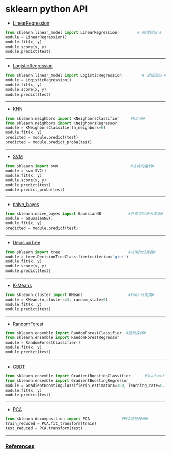 # sklearn python API

- [LinearRegression](http://scikit-learn.org/stable/modules/generated/sklearn.linear_model.LinearRegression.html)
```python
from sklearn.linear_model import LinearRegression         # 线性回归 #
module = LinearRegression()
module.fit(x, y)
module.score(x, y)
module.predict(test)
```
***

- [LogisticRegression](http://scikit-learn.org/stable/modules/generated/sklearn.linear_model.LogisticRegression.html)
```python
from sklearn.linear_model import LogisticRegression         # 逻辑回归 #
module = LogisticRegression()
module.fit(x, y)
module.score(x, y)
module.predict(test)
```
***

- [KNN](http://scikit-learn.org/stable/modules/generated/sklearn.neighbors.KNeighborsClassifier.html)
```python
from sklearn.neighbors import KNeighborsClassifier     #K近邻#
from sklearn.neighbors import KNeighborsRegressor
module = KNeighborsClassifier(n_neighbors=6)
module.fit(x, y)
predicted = module.predict(test)
predicted = module.predict_proba(test)
```
***

- [SVM](http://scikit-learn.org/stable/modules/generated/sklearn.svm.SVC.html)
```python
from sklearn import svm                                #支持向量机#
module = svm.SVC()
module.fit(x, y)
module.score(x, y)
module.predict(test)
module.predict_proba(test)
```
***


- [naive_bayes](http://scikit-learn.org/stable/modules/generated/sklearn.naive_bayes.GaussianNB.html)
```python
from sklearn.naive_bayes import GaussianNB            #朴素贝叶斯分类器#
module = GaussianNB()
module.fit(x, y)
predicted = module.predict(test)
```
***

- [DecisionTree](http://scikit-learn.org/stable/modules/generated/sklearn.tree.DecisionTreeClassifier.html)
```python
from sklearn import tree                              #决策树分类器#
module = tree.DecisionTreeClassifier(criterion='gini')
module.fit(x, y)
module.score(x, y)
module.predict(test)
```
***

- [K-Means](http://scikit-learn.org/stable/modules/generated/sklearn.cluster.KMeans.html)
```python
from sklearn.cluster import KMeans                    #kmeans聚类#
module = KMeans(n_clusters=3, random_state=0)
module.fit(x, y)
module.predict(test)
```
***

- [RandomForest](http://scikit-learn.org/stable/modules/generated/sklearn.ensemble.RandomForestClassifier.html)
```python
from sklearn.ensemble import RandomForestClassifier  #随机森林#
from sklearn.ensemble import RandomForestRegressor
module = RandomForestClassifier()
module.fit(x, y)
module.predict(test)
```
***

- [GBDT](http://scikit-learn.org/stable/modules/generated/sklearn.ensemble.GradientBoostingClassifier.html)
```python
from sklearn.ensemble import GradientBoostingClassifier      #Gradient Boosting 和 AdaBoost算法#
from sklearn.ensemble import GradientBoostingRegressor
module = GradientBoostingClassifier(n_estimators=100, learning_rate=0.1, max_depth=1, random_state=0)
module.fit(x, y)
module.predict(test)
```
***

- [PCA](http://scikit-learn.org/stable/modules/generated/sklearn.decomposition.PCA.html)
```python
from sklearn.decomposition import PCA              #PCA特征降维#
train_reduced = PCA.fit_transform(train)
test_reduced = PCA.transform(test)
```
***

### [References](https://mp.weixin.qq.com/s/vwNaLDkmXiNRmj-D3Ae6eQ)
